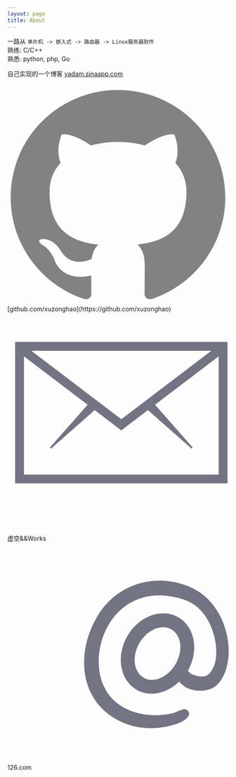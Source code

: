```yaml
---
layout: page
title: About
---
```


一路从 `单片机 -> 嵌入式 -> 路由器 -> Linux服务器软件`  
熟练: C/C++  
熟悉: python, php, Go  

自己实现的一个博客 [yadam.sinaapp.com](http://yadam.sinaapp.com)  

<span class="icon icon--github">
	<svg viewBox="0 0 16 16">
	<path fill="#828282" d="M7.999,0.431c-4.285,0-7.76,3.474-7.76,7.761 c0,3.428,2.223,6.337,5.307,7.363c0.388,0.071,0.53-0.168,0.53-0.374c0-0.184-0.007-0.672-0.01-1.32 c-2.159,0.469-2.614-1.04-2.614-1.04c-0.353-0.896-0.862-1.135-0.862-1.135c-0.705-0.481,0.053-0.472,0.053-0.472 c0.779,0.055,1.189,0.8,1.189,0.8c0.692,1.186,1.816,0.843,2.258,0.645c0.071-0.502,0.271-0.843,0.493-1.037 C4.86,11.425,3.049,10.76,3.049,7.786c0-0.847,0.302-1.54,0.799-2.082C3.768,5.507,3.501,4.718,3.924,3.65 c0,0,0.652-0.209,2.134,0.796C6.677,4.273,7.34,4.187,8,4.184c0.659,0.003,1.323,0.089,1.943,0.261 c1.482-1.004,2.132-0.796,2.132-0.796c0.423,1.068,0.157,1.857,0.077,2.054c0.497,0.542,0.798,1.235,0.798,2.082 c0,2.981-1.814,3.637-3.543,3.829c0.279,0.24,0.527,0.713,0.527,1.437c0,1.037-0.01,1.874-0.01,2.129 c0,0.208,0.14,0.449,0.534,0.373c3.081-1.028,5.302-3.935,5.302-7.362C15.76,3.906,12.285,0.431,7.999,0.431z"></path>
	</svg>
</span> 
[github.com/xuzonghao](https://github.com/xuzonghao)
<br/>
<span class="icon icon--github">
<svg viewBox="0 0 16 16">
    <g class="transform-group">
      <g transform="translate(-2, 13) scale(1, -1) scale(0.02, 0.02)">
        <path d="M128 544v-512h768v512h-768zM512 264.2l-325.6 247.8h651.2l-325.6-247.8zM160 64v427.8l230.2-175.2-136.2-154.6 4-4 157.8 139.2 96.2-73.2 96.2 73.2 157.8-139.2 4 4-136.2 154.8 230.2 175v-427.8h-704z" fill="#737383"></path>
      </g>
    </g>
</svg>
</span> 
虚空&&Works<span class="icon icon--github">
<svg viewBox="0 0 16 16">
	<g class="transform-group">
	  <g transform="translate(-1, 15) scale(1, -1) scale(0.023, 0.023)">
	    <path d="M702.446493 204.037415c-11.831466-11.655458-32.94432-18.376533-51.439556-18.376533-39.786145 0-57.759495 17.311271-66.970274 28.936029-38.655392-37.607526-92.507904-49.921993-134.25675-25.818015-52.423977 30.266327-65.47727 105.798605-29.157064 168.70533 36.31816 62.908772 108.258633 89.367377 160.682609 59.103096 52.42193-30.268374 65.47727-105.798605 29.157064-168.707376 1.236154 2.143826 4.729721-6.867408 14.684444-10.960633 46.50108-19.119453 58.149375 7.150864 65.762773 21.921265 24.961508 48.437176 1.856277 179.808202-87.683015 211.761961-109.289102 38.999223-192.868659-1.882883-236.618069-69.276806-52.18657-80.383772-54.800094-211.683167 39.32975-266.562055 60.891835-35.502585 128.249943-26.65201 155.524123-20.307512 12.887518 2.996241 33.769105 15.668865 41.764196 12.858866 20.190855-7.102768 15.754822-28.771277-21.921265-43.839461-11.110035-4.445242-105.711624-39.551808-197.288319 13.319353-115.331725 66.586534-125.288494 212.548884-55.378262 326.452073 66.569138 108.460224 195.791222 133.64379 296.508088 85.325317C745.216599 450.96427 769.876232 270.485803 702.446493 204.037415zM559.384194 378.616522c-31.454386 18.159592-76.581166-1.115404-100.794637-43.054585-24.213471-41.937135-18.343787-90.657766 13.110599-108.817358 31.454386-18.159592 76.581166 1.118474 100.794637 43.054585C596.70724 311.738345 590.839603 360.457954 559.384194 378.616522z" fill="#737383"></path>
	  </g>
   </g>
</g>
</svg>
</span> 126.com
